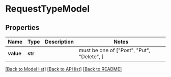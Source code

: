 # RequestTypeModel


## Properties
Name | Type | Description | Notes
------------ | ------------- | ------------- | -------------
**value** | **str** |  |  must be one of ["Post", "Put", "Delete", ]

[[Back to Model list]](../README.md#documentation-for-models) [[Back to API list]](../README.md#documentation-for-api-endpoints) [[Back to README]](../README.md)


